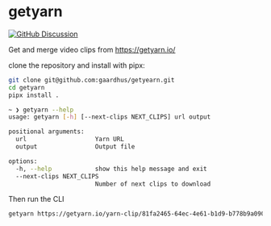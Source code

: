 # getyarn

<!-- [![Actions Status][actions-badge]][actions-link] -->
<!---->
<!-- [![Documentation Status][rtd-badge]][rtd-link] -->
<!---->
<!-- [![PyPI version][pypi-version]][pypi-link] -->
<!-- [![Conda-Forge][conda-badge]][conda-link] -->
<!-- [![PyPI platforms][pypi-platforms]][pypi-link] -->

[![GitHub Discussion][github-discussions-badge]][github-discussions-link]

<!-- SPHINX-START -->

<!-- prettier-ignore-start -->
[actions-badge]:            https://github.com/gaardhus/getyarn/workflows/CI/badge.svg
[actions-link]:             https://github.com/gaardhus/getyarn/actions
[conda-badge]:              https://img.shields.io/conda/vn/conda-forge/getyarn
[conda-link]:               https://github.com/conda-forge/getyarn-feedstock
[github-discussions-badge]: https://img.shields.io/static/v1?label=Discussions&message=Ask&color=blue&logo=github
[github-discussions-link]:  https://github.com/gaardhus/getyarn/discussions
[pypi-link]:                https://pypi.org/project/getyarn/
[pypi-platforms]:           https://img.shields.io/pypi/pyversions/getyarn
[pypi-version]:             https://img.shields.io/pypi/v/getyarn
[rtd-badge]:                https://readthedocs.org/projects/getyarn/badge/?version=latest
[rtd-link]:                 https://getyarn.readthedocs.io/en/latest/?badge=latest

<!-- prettier-ignore-end -->

Get and merge video clips from https://getyarn.io/

clone the repository and install with pipx:

```bash
git clone git@github.com:gaardhus/getyearn.git
cd getyarn
pipx install .
```

```bash
~ ❯ getyarn --help
usage: getyarn [-h] [--next-clips NEXT_CLIPS] url output

positional arguments:
  url                   Yarn URL
  output                Output file

options:
  -h, --help            show this help message and exit
  --next-clips NEXT_CLIPS
                        Number of next clips to download
```

Then run the CLI

```bash
getyarn https://getyarn.io/yarn-clip/81fa2465-64ec-4e61-b1d9-b778b9a09058 few_words.mp4 --next-clips 1
```
